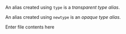 

An alias created using `type` is a *transparent type alias*.

An alias created using `newtype` is an *opaque type alias*. 


Enter file contents here
